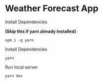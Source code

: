 # Weather Forecast App

Install Dependencies

**(Skip this if yarn already installed)**

```
npm i -g yarn
```

Install Dependencies

```
yarn
```

Run local server

```
yarn dev
```
